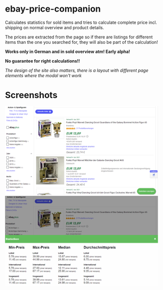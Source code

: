 # ebay-price-companion
Calculates statistics for sold items and tries to calculate complete price incl. shipping on normal overview and product details.

The prices are extracted from the page so if there are listings for different items than the one you searched for, 
they will also be part of the calculation!

**Works only in German and in sold overview atm! Early alpha!**

**No guarantee for right calculations!!**   

*The design of the site also matters, there is a layout with different page elements where the modal won't work*

# Screenshots
![Modal closed](screenshots/img.png)
![Modal open](screenshots/img_1.png)